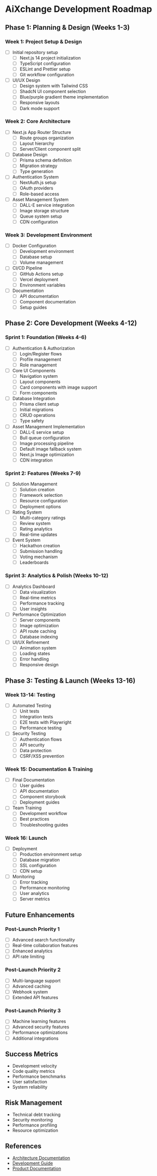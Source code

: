 # AiXchange Development Roadmap

## Phase 1: Planning & Design (Weeks 1-3)

### Week 1: Project Setup & Design
- [ ] Initial repository setup
  - [ ] Next.js 14 project initialization
  - [ ] TypeScript configuration
  - [ ] ESLint and Prettier setup
  - [ ] Git workflow configuration
- [ ] UI/UX Design
  - [ ] Design system with Tailwind CSS
  - [ ] ShadcN UI component selection
  - [ ] Blue/purple gradient theme implementation
  - [ ] Responsive layouts
  - [ ] Dark mode support

### Week 2: Core Architecture
- [ ] Next.js App Router Structure
  - [ ] Route groups organization
  - [ ] Layout hierarchy
  - [ ] Server/Client component split
- [ ] Database Design
  - [ ] Prisma schema definition
  - [ ] Migration strategy
  - [ ] Type generation
- [ ] Authentication System
  - [ ] NextAuth.js setup
  - [ ] OAuth providers
  - [ ] Role-based access
- [ ] Asset Management System
  - [ ] DALL-E service integration
  - [ ] Image storage structure
  - [ ] Queue system setup
  - [ ] CDN configuration

### Week 3: Development Environment
- [ ] Docker Configuration
  - [ ] Development environment
  - [ ] Database setup
  - [ ] Volume management
- [ ] CI/CD Pipeline
  - [ ] GitHub Actions setup
  - [ ] Vercel deployment
  - [ ] Environment variables
- [ ] Documentation
  - [ ] API documentation
  - [ ] Component documentation
  - [ ] Setup guides

## Phase 2: Core Development (Weeks 4-12)

### Sprint 1: Foundation (Weeks 4-6)
- [ ] Authentication & Authorization
  - [ ] Login/Register flows
  - [ ] Profile management
  - [ ] Role management
- [ ] Core UI Components
  - [ ] Navigation system
  - [ ] Layout components
  - [ ] Card components with image support
  - [ ] Form components
- [ ] Database Integration
  - [ ] Prisma client setup
  - [ ] Initial migrations
  - [ ] CRUD operations
  - [ ] Type safety
- [ ] Asset Management Implementation
  - [ ] DALL-E service setup
  - [ ] Bull queue configuration
  - [ ] Image processing pipeline
  - [ ] Default image fallback system
  - [ ] Next.js Image optimization
  - [ ] CDN integration

### Sprint 2: Features (Weeks 7-9)
- [ ] Solution Management
  - [ ] Solution creation
  - [ ] Framework selection
  - [ ] Resource configuration
  - [ ] Deployment options
- [ ] Rating System
  - [ ] Multi-category ratings
  - [ ] Review system
  - [ ] Rating analytics
  - [ ] Real-time updates
- [ ] Event System
  - [ ] Hackathon creation
  - [ ] Submission handling
  - [ ] Voting mechanism
  - [ ] Leaderboards

### Sprint 3: Analytics & Polish (Weeks 10-12)
- [ ] Analytics Dashboard
  - [ ] Data visualization
  - [ ] Real-time metrics
  - [ ] Performance tracking
  - [ ] User insights
- [ ] Performance Optimization
  - [ ] Server components
  - [ ] Image optimization
  - [ ] API route caching
  - [ ] Database indexing
- [ ] UI/UX Refinement
  - [ ] Animation system
  - [ ] Loading states
  - [ ] Error handling
  - [ ] Responsive design

## Phase 3: Testing & Launch (Weeks 13-16)

### Week 13-14: Testing
- [ ] Automated Testing
  - [ ] Unit tests
  - [ ] Integration tests
  - [ ] E2E tests with Playwright
  - [ ] Performance testing
- [ ] Security Testing
  - [ ] Authentication flows
  - [ ] API security
  - [ ] Data protection
  - [ ] CSRF/XSS prevention

### Week 15: Documentation & Training
- [ ] Final Documentation
  - [ ] User guides
  - [ ] API documentation
  - [ ] Component storybook
  - [ ] Deployment guides
- [ ] Team Training
  - [ ] Development workflow
  - [ ] Best practices
  - [ ] Troubleshooting guides

### Week 16: Launch
- [ ] Deployment
  - [ ] Production environment setup
  - [ ] Database migration
  - [ ] SSL configuration
  - [ ] CDN setup
- [ ] Monitoring
  - [ ] Error tracking
  - [ ] Performance monitoring
  - [ ] User analytics
  - [ ] Server metrics

## Future Enhancements

### Post-Launch Priority 1
- [ ] Advanced search functionality
- [ ] Real-time collaboration features
- [ ] Enhanced analytics
- [ ] API rate limiting

### Post-Launch Priority 2
- [ ] Multi-language support
- [ ] Advanced caching
- [ ] Webhook system
- [ ] Extended API features

### Post-Launch Priority 3
- [ ] Machine learning features
- [ ] Advanced security features
- [ ] Performance optimizations
- [ ] Additional integrations

## Success Metrics
- Development velocity
- Code quality metrics
- Performance benchmarks
- User satisfaction
- System reliability

## Risk Management
- Technical debt tracking
- Security monitoring
- Performance profiling
- Resource optimization

## References
- [Architecture Documentation](../core/ARCHITECTURE.md)
- [Development Guide](../core/DEVELOPMENT.md)
- [Product Documentation](../core/PRODUCT.md)